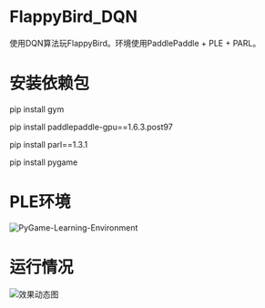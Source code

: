 # FlappyBird_DQN
使用DQN算法玩FlappyBird。环境使用PaddlePaddle + PLE + PARL。

# 安装依赖包
pip install gym

pip install paddlepaddle-gpu==1.6.3.post97

pip install parl==1.3.1

pip install pygame

# PLE环境
![PyGame-Learning-Environment](https://github.com/ntasfi/PyGame-Learning-Environment)

# 运行情况

![效果动态图](https://upload-images.jianshu.io/upload_images/23841906-da24b77c182b721e.gif?imageMogr2/auto-orient/strip|imageView2/2/w/226/format/webp)
